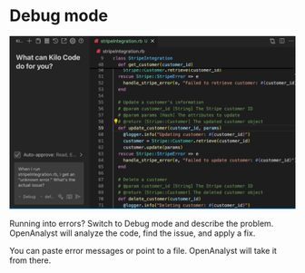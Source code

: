 # Debug mode

  <img src="images/unknown_error_stripe_rb.png" alt="Fixing an Unknown Error" />

Running into errors? Switch to Debug mode and describe the problem. OpenAnalyst will analyze the code, find the issue, and apply a fix.

You can paste error messages or point to a file. OpenAnalyst will take it from there.
